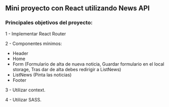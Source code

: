## Mini proyecto con React utilizando News API

### Principales objetivos del proyecto:

1 - Implementar React Router

2 - Componentes mínimos:
   - Header
   - Home
   - Form (Formulario de alta de nueva noticia, Guardar formulario en el local storage, Tras dar de alta debes redirigir a ListNews)
   - ListNews (Pinta las noticias)
   - Footer

3 - Utilizar context.

4 - Utilizar SASS.
